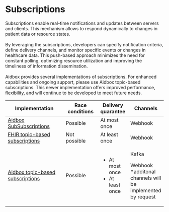 # Subscriptions

Subscriptions enable real-time notifications and updates between servers and clients. This mechanism allows to respond dynamically to changes in patient data or resource states.\
\
By leveraging the subscriptions, developers can specify notification criteria, define delivery channels, and monitor specific events or changes in healthcare data. This push-based approach minimizes the need for constant polling, optimizing resource utilization and improving the timeliness of information dissemination.\
\
Aidbox provides several implementations of subscriptions. For enhanced capabilities and ongoing support, please use Aidbox topic-based subscriptions. This newer implementation offers improved performance, flexibility, and will continue to be developed to meet future needs.

<table><thead><tr><th width="296">Implementation</th><th width="135">Race conditions</th><th>Delivery quarantee</th><th>Channels</th></tr></thead><tbody><tr><td><a href="subscriptions-1.md">Aidbox SubSubscriptions</a></td><td>Possible</td><td>At most once</td><td>Webhook</td></tr><tr><td><a href="topic-based-subscriptions/">FHIR topic-based subscriptions</a></td><td>Not possible</td><td>At least once</td><td>Webhook</td></tr><tr><td><a href="wip-dynamic-subscriptiontopic-with-destinations/">Aidbox topic-based subscriptions</a></td><td>Possible</td><td><ul><li>At most once</li><li>At least once</li></ul></td><td><p>Kafka</p><p>Webhook<br>*additonal channels will be implemented by request</p></td></tr></tbody></table>



